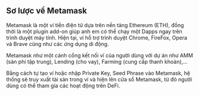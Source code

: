 ## Sơ lược về Metamask
Metamask là một ví tiền điện tử dựa trên nền tảng Ethereum (ETH), đồng thời là một plugin add-on giúp anh em có thể chạy một Dapps ngay trên trình duyệt máy tính. Hiện tại, ví hỗ trợ trình duyệt Chrome, FireFox, Opera và Brave cũng như các ứng dụng di động.

Metamask như một cánh cổng kết nối ví của người dùng với dự án như AMM (sàn phi tập trung), Lending (cho vay), Farming (cung cấp thanh khoản),… 

Bằng cách tự tạo ví hoặc nhập Private Key, Seed Phrase vào Metamask, hệ thống sẽ truy xuất tài sản trong ví và hiện lên cửa sổ Metamask, 
từ đó người dùng có thể tham gia các hoạt động trên DeFi.


